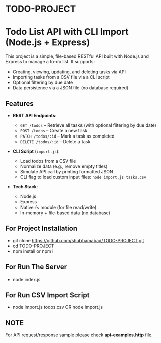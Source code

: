 # TODO-PROJECT
# Todo List API with CLI Import (Node.js + Express)

This project is a simple, file-based RESTful API built with Node.js and Express to manage a to-do list. It supports:

- Creating, viewing, updating, and deleting tasks via API
- Importing tasks from a CSV file via a CLI script
- Optional filtering by due date
- Data persistence via a JSON file (no database required)

## Features

- **REST API Endpoints**:
  - `GET /todos` – Retrieve all tasks (with optional filtering by due date)
  - `POST /todos` – Create a new task
  - `PATCH /todos/:id` – Mark a task as completed
  - `DELETE /todos/:id` – Delete a task

- **CLI Script** (`import.js`):
  - Load todos from a CSV file
  - Normalize data (e.g., remove empty titles)
  - Simulate API call by printing formatted JSON
  - CLI flag to load custom input files: `node import.js tasks.csv`

- **Tech Stack**:
  - Node.js
  - Express
  - Native `fs` module (for file read/write)
  - In-memory + file-based data (no database)

## For Project Installation

- git clone https://github.com/shubhamabad/TODO-PROJECT.git
- cd TODO-PROJECT
- npm install or npm i

## For Run The Server

- node index.js

## For Run CSV Import Script
- node import.js todos.csv OR node import.js

## NOTE ##
For API request/response sample please check **api-examples.http** file.

